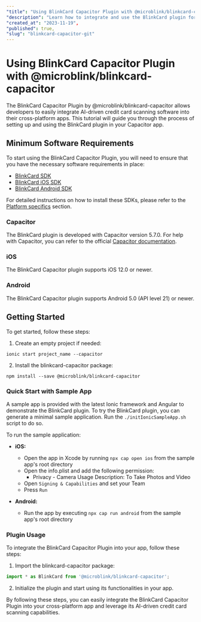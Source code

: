 ```yaml
---
"title": "Using BlinkCard Capacitor Plugin with @microblink/blinkcard-capacitor",
"description": "Learn how to integrate and use the BlinkCard plugin for Capacitor by @microblink/blinkcard-capacitor in your cross-platform apps.",
"created_at": "2023-11-19",
"published": true,
"slug": "blinkcard-capacitor-git"
---
```


# Using BlinkCard Capacitor Plugin with @microblink/blinkcard-capacitor

The BlinkCard Capacitor Plugin by @microblink/blinkcard-capacitor allows developers to easily integrate AI-driven credit card scanning software into their cross-platform apps. This tutorial will guide you through the process of setting up and using the BlinkCard plugin in your Capacitor app.

## Minimum Software Requirements

To start using the BlinkCard Capacitor Plugin, you will need to ensure that you have the necessary software requirements in place:

- [BlinkCard SDK](https://microblink.com/products/blinkcard)
- [BlinkCard iOS SDK](https://github.com/BlinkCard/blinkcard-ios)
- [BlinkCard Android SDK](https://github.com/BlinkCard/blinkcard-android)

For detailed instructions on how to install these SDKs, please refer to the [Platform specifics](#platform-specifics) section.

### Capacitor

The BlinkCard plugin is developed with Capacitor version 5.7.0. For help with Capacitor, you can refer to the official [Capacitor documentation](https://capacitorjs.com/docs).

### iOS

The BlinkCard Capacitor plugin supports iOS 12.0 or newer.

### Android

The BlinkCard Capacitor plugin supports Android 5.0 (API level 21) or newer.

## Getting Started

To get started, follow these steps:

1. Create an empty project if needed:

```shell
ionic start project_name --capacitor
```

2. Install the blinkcard-capacitor package:

```shell
npm install --save @microblink/blinkcard-capacitor
```

### Quick Start with Sample App

A sample app is provided with the latest Ionic framework and Angular to demonstrate the BlinkCard plugin. To try the BlinkCard plugin, you can generate a minimal sample application. Run the `./initIonicSampleApp.sh` script to do so.

To run the sample application:

- **iOS:**
  - Open the app in Xcode by running `npx cap open ios` from the sample app's root directory
  - Open the info.plist and add the following permission:
    - Privacy - Camera Usage Description: To Take Photos and Video
  - Open `Signing & Capabilities` and set your Team
  - Press `Run`

- **Android:**
  - Run the app by executing `npx cap run android` from the sample app's root directory

### Plugin Usage

To integrate the BlinkCard Capacitor Plugin into your app, follow these steps:

1. Import the blinkcard-capacitor package:

```typescript
import * as BlinkCard from '@microblink/blinkcard-capacitor';
```

2. Initialize the plugin and start using its functionalities in your app.

By following these steps, you can easily integrate the BlinkCard Capacitor Plugin into your cross-platform app and leverage its AI-driven credit card scanning capabilities.